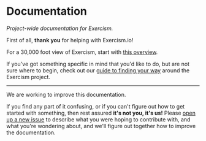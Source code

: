 # Documentation

_Project-wide documentation for Exercism._

First of all, **thank you** for helping with Exercism.io!

For a 30,000 foot view of Exercism, start with [this overview](/about/README.md).

If you've got something specific in mind that you'd like to do, but are not sure where to begin, check out our [guide to finding your way](/finding-your-way.md) around the Exercism project.

---

We are working to improve this documentation.

If you find any part of it confusing, or if you can't figure out how to get started with something, then rest assured **it's not you, it's us!** Please [open up a new issue](https://github.com/exercism/docs/issues) to describe what you were hoping to contribute with, and what you're wondering about, and we'll figure out together how to improve the documentation.
